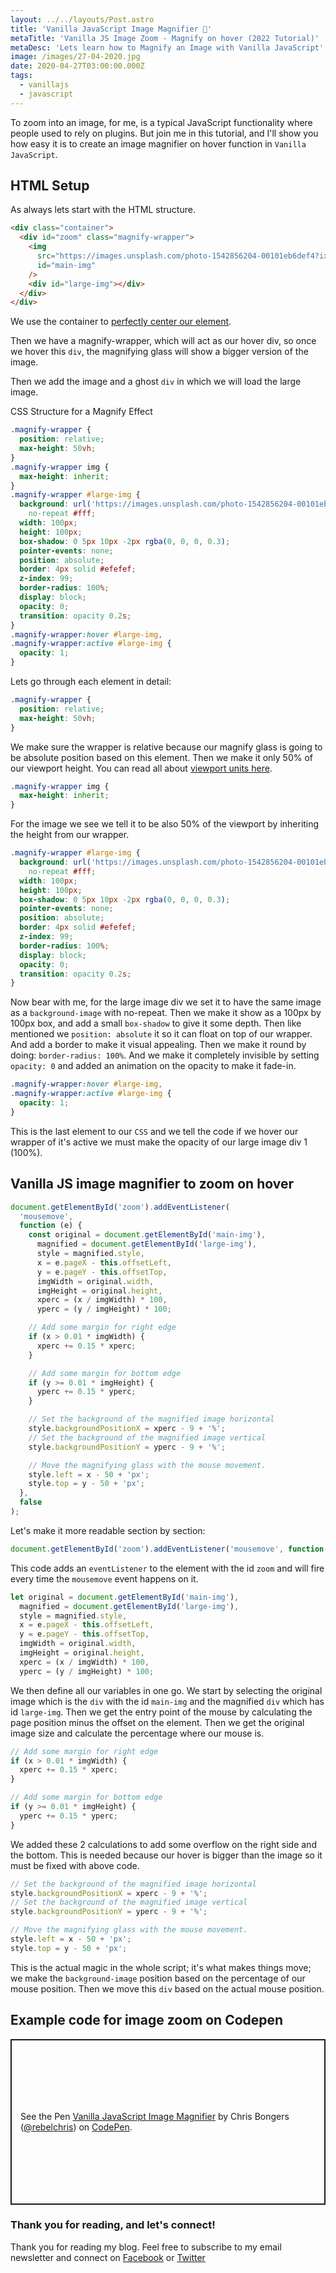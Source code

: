 ```yaml
---
layout: ../../layouts/Post.astro
title: 'Vanilla JavaScript Image Magnifier 🔎'
metaTitle: 'Vanilla JS Image Zoom - Magnify on hover (2022 Tutorial)'
metaDesc: 'Lets learn how to Magnify an Image with Vanilla JavaScript'
image: /images/27-04-2020.jpg
date: 2020-04-27T03:00:00.000Z
tags:
  - vanillajs
  - javascript
---
```


To zoom into an image, for me, is a typical JavaScript functionality where people used to rely on plugins. But join me in this tutorial, and I'll show you how easy it is to create an image magnifier on hover function in `Vanilla JavaScript`.

## HTML Setup

As always lets start with the HTML structure.

```html
<div class="container">
  <div id="zoom" class="magnify-wrapper">
    <img
      src="https://images.unsplash.com/photo-1542856204-00101eb6def4?ixlib=rb-1.2.1&ixid=eyJhcHBfaWQiOjEyMDd9&auto=format&fit=crop&w=975&q=80"
      id="main-img"
    />
    <div id="large-img"></div>
  </div>
</div>
```

We use the container to [perfectly center our element](https://daily-dev-tips.com/posts/css-flexbox-most-easy-center-vertical-and-horizontal/).

Then we have a magnify-wrapper, which will act as our hover div, so once we hover this `div`, the magnifying glass will show a bigger version of the image.

Then we add the image and a ghost `div` in which we will load the large image.

CSS Structure for a Magnify Effect

```css
.magnify-wrapper {
  position: relative;
  max-height: 50vh;
}
.magnify-wrapper img {
  max-height: inherit;
}
.magnify-wrapper #large-img {
  background: url('https://images.unsplash.com/photo-1542856204-00101eb6def4?ixlib=rb-1.2.1&ixid=eyJhcHBfaWQiOjEyMDd9&auto=format&fit=crop&w=975&q=80')
    no-repeat #fff;
  width: 100px;
  height: 100px;
  box-shadow: 0 5px 10px -2px rgba(0, 0, 0, 0.3);
  pointer-events: none;
  position: absolute;
  border: 4px solid #efefef;
  z-index: 99;
  border-radius: 100%;
  display: block;
  opacity: 0;
  transition: opacity 0.2s;
}
.magnify-wrapper:hover #large-img,
.magnify-wrapper:active #large-img {
  opacity: 1;
}
```

Lets go through each element in detail:

```css
.magnify-wrapper {
  position: relative;
  max-height: 50vh;
}
```

We make sure the wrapper is relative because our magnify glass is going to be absolute position based on this element.
Then we make it only 50% of our viewport height. You can read all about [viewport units here](https://daily-dev-tips.com/posts/how-to-work-with-css-viewport-units/).

```css
.magnify-wrapper img {
  max-height: inherit;
}
```

For the image we see we tell it to be also 50% of the viewport by inheriting the height from our wrapper.

```css
.magnify-wrapper #large-img {
  background: url('https://images.unsplash.com/photo-1542856204-00101eb6def4?ixlib=rb-1.2.1&ixid=eyJhcHBfaWQiOjEyMDd9&auto=format&fit=crop&w=975&q=80')
    no-repeat #fff;
  width: 100px;
  height: 100px;
  box-shadow: 0 5px 10px -2px rgba(0, 0, 0, 0.3);
  pointer-events: none;
  position: absolute;
  border: 4px solid #efefef;
  z-index: 99;
  border-radius: 100%;
  display: block;
  opacity: 0;
  transition: opacity 0.2s;
}
```

Now bear with me, for the large image div we set it to have the same image as a `background-image` with no-repeat.
Then we make it show as a 100px by 100px box, and add a small `box-shadow` to give it some depth.
Then like mentioned we `position: absolute` it so it can float on top of our wrapper.
And add a border to make it visual appealing. Then we make it round by doing: `border-radius: 100%`.
And we make it completely invisible by setting `opacity: 0` and added an animation on the opacity to make it fade-in.

```css
.magnify-wrapper:hover #large-img,
.magnify-wrapper:active #large-img {
  opacity: 1;
}
```

This is the last element to our `CSS` and we tell the code if we hover our wrapper of it's active we must make the opacity of our large image div 1 (100%).

## Vanilla JS image magnifier to zoom on hover

```js
document.getElementById('zoom').addEventListener(
  'mousemove',
  function (e) {
    const original = document.getElementById('main-img'),
      magnified = document.getElementById('large-img'),
      style = magnified.style,
      x = e.pageX - this.offsetLeft,
      y = e.pageY - this.offsetTop,
      imgWidth = original.width,
      imgHeight = original.height,
      xperc = (x / imgWidth) * 100,
      yperc = (y / imgHeight) * 100;

    // Add some margin for right edge
    if (x > 0.01 * imgWidth) {
      xperc += 0.15 * xperc;
    }

    // Add some margin for bottom edge
    if (y >= 0.01 * imgHeight) {
      yperc += 0.15 * yperc;
    }

    // Set the background of the magnified image horizontal
    style.backgroundPositionX = xperc - 9 + '%';
    // Set the background of the magnified image vertical
    style.backgroundPositionY = yperc - 9 + '%';

    // Move the magnifying glass with the mouse movement.
    style.left = x - 50 + 'px';
    style.top = y - 50 + 'px';
  },
  false
);
```

Let's make it more readable section by section:

```js
document.getElementById('zoom').addEventListener('mousemove', function (e) {}, false);
```

This code adds an `eventListener` to the element with the id `zoom` and will fire every time the `mousemove` event happens on it.

```js
let original = document.getElementById('main-img'),
  magnified = document.getElementById('large-img'),
  style = magnified.style,
  x = e.pageX - this.offsetLeft,
  y = e.pageY - this.offsetTop,
  imgWidth = original.width,
  imgHeight = original.height,
  xperc = (x / imgWidth) * 100,
  yperc = (y / imgHeight) * 100;
```

We then define all our variables in one go.
We start by selecting the original image which is the `div` with the id `main-img` and the magnified `div` which has id `large-img`.
Then we get the entry point of the mouse by calculating the page position minus the offset on the element.
Then we get the original image size and calculate the percentage where our mouse is.

```js
// Add some margin for right edge
if (x > 0.01 * imgWidth) {
  xperc += 0.15 * xperc;
}

// Add some margin for bottom edge
if (y >= 0.01 * imgHeight) {
  yperc += 0.15 * yperc;
}
```

We added these 2 calculations to add some overflow on the right side and the bottom. This is needed because our hover is bigger than the image so it must be fixed with above code.

```js
// Set the background of the magnified image horizontal
style.backgroundPositionX = xperc - 9 + '%';
// Set the background of the magnified image vertical
style.backgroundPositionY = yperc - 9 + '%';

// Move the magnifying glass with the mouse movement.
style.left = x - 50 + 'px';
style.top = y - 50 + 'px';
```

This is the actual magic in the whole script; it's what makes things move; we make the `background-image` position based on the percentage of our mouse position.
Then we move this `div` based on the actual mouse position.

## Example code for image zoom on Codepen

<p class="codepen" data-height="265" data-theme-id="dark" data-default-tab="js,result" data-user="rebelchris" data-slug-hash="ExVWgpo" style="height: 265px; box-sizing: border-box; display: flex; align-items: center; justify-content: center; border: 2px solid; margin: 1em 0; padding: 1em;" data-pen-title="Vanilla JavaScript Image Magnify 🔎">
  <span>See the Pen <a href="https://codepen.io/rebelchris/pen/ExVWgpo">
  Vanilla JavaScript Image Magnifier</a> by Chris Bongers (<a href="https://codepen.io/rebelchris">@rebelchris</a>)
  on <a href="https://codepen.io">CodePen</a>.</span>
</p>
<script async src="https://static.codepen.io/assets/embed/ei.js"></script>

### Thank you for reading, and let's connect!

Thank you for reading my blog. Feel free to subscribe to my email newsletter and connect on [Facebook](https://www.facebook.com/DailyDevTipsBlog) or [Twitter](https://twitter.com/DailyDevTips1)
